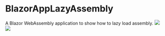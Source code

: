 # BlazorAppLazyAssembly
A Blazor WebAssembly application to show how to lazy load assembly.
![](https://raw.github.com/CuteLeon/BlazorAppLazyAssembly/master/README/Screenshot_1.jpg)
![](https://raw.github.com/CuteLeon/BlazorAppLazyAssembly/master/README/Screenshot_2.jpg)
